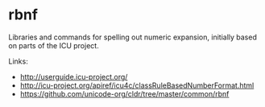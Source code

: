 # rbnf

Libraries and commands for spelling out numeric expansion, initially based on parts of the ICU project.

Links:
* http://userguide.icu-project.org/
* http://icu-project.org/apiref/icu4c/classRuleBasedNumberFormat.html
* https://github.com/unicode-org/cldr/tree/master/common/rbnf

